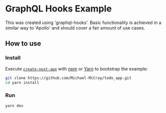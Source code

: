 # GraphQL Hooks Example

 This was created using 'graphql-hooks'. Basic functionality is achieved in a similar way to 'Apollo' and should cover a fair amount of use cases.

## How to use

### Install

Execute [`create-next-app`](https://github.com/zeit/next.js/tree/canary/packages/create-next-app) with [npm](https://docs.npmjs.com/cli/init) or [Yarn](https://yarnpkg.com/lang/en/docs/cli/create/) to bootstrap the example:

```bash
git clone https://github.com/Michael-McCray/todo_app.git
cd yarn install
```

### Run

```bash
yarn dev
```
